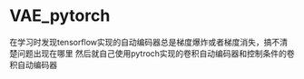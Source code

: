 # VAE_pytorch
在学习时发现tensorflow实现的自动编码器总是梯度爆炸或者梯度消失，搞不清楚问题出现在哪里
然后就自己使用pytroch实现的卷积自动编码器和控制条件的卷积自动编码器
